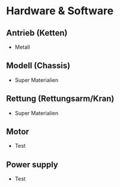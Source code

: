 # Hardware & Software

## Antrieb (Ketten)
- Metall

## Modell (Chassis)
- Super Materialien

## Rettung (Rettungsarm/Kran)
- Super Materialien

## Motor
-  Test

## Power supply
- Test
